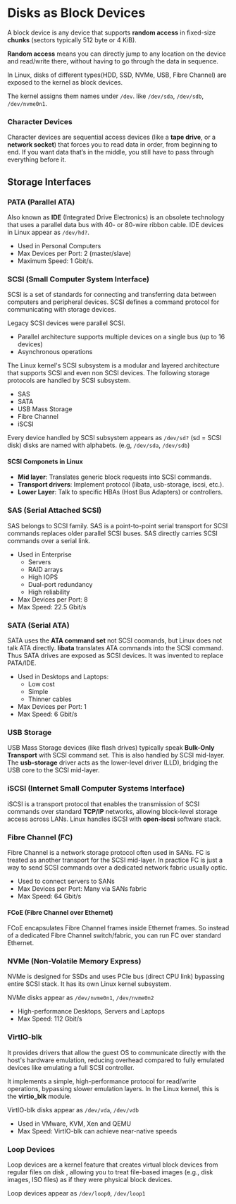 # Disks as Block Devices

A block device is any device that supports **random access** in fixed-size **chunks** (sectors typically 512 byte or 4 KiB).

**Random access** means you can directly jump to any location on the device and read/write there, without having to go through the data in sequence.

In Linux, disks of different types(HDD, SSD, NVMe, USB, Fibre Channel) are exposed to the kernel as block devices.

The kernel assigns them names under `/dev`. like `/dev/sda`, `/dev/sdb`, `/dev/nvme0n1`.

### Character Devices
Character devices are sequential access devices (like a **tape drive**, or a **network socket**) that forces you to read data in order, from beginning to end. If you want data that’s in the middle, you still have to pass through everything before it.

## Storage Interfaces

### PATA (Parallel ATA)

Also known as **IDE** (Integrated Drive Electronics) is an obsolete technology that uses a parallel data bus with 40- or 80-wire ribbon cable. IDE devices in Linux appear as `/dev/hd?`.

* Used in Personal Computers
* Max Devices per Port: 2 (master/slave)
* Maximum Speed: 1 Gbit/s.

### SCSI (Small Computer System Interface)

SCSI is a set of standards for connecting and transferring data between computers and peripheral devices. SCSI defines a command protocol for communicating with storage devices.

Legacy SCSI devices were parallel SCSI.

* Parallel architecture supports multiple devices on a single bus (up to 16 devices)
* Asynchronous operations

The Linux kernel's SCSI subsystem is a modular and layered architecture that supports SCSI and even non SCSI devices. The following storage protocols are handled by SCSI subsystem.

* SAS
* SATA
* USB Mass Storage
* Fibre Channel
* iSCSI
  
Every device handled by SCSI subsystem appears as `/dev/sd?` (sd = SCSI disk) disks are named with alphabets. (e.g, `/dev/sda`, `/dev/sdb`)

#### SCSI Componets in Linux

* **Mid layer**: Translates generic block requests into SCSI commands.
* **Transport drivers**: Implement protocol (libata, usb-storage, iscsi, etc.).
* **Lower Layer**: Talk to specific HBAs (Host Bus Adapters) or controllers.

### SAS (Serial Attached SCSI)

SAS belongs to SCSI family. SAS is a point-to-point serial transport for SCSI commands replaces older parallel SCSI buses. SAS directly carries SCSI commands over a serial link.

* Used in Enterprise
  - Servers
  - RAID arrays
  - High IOPS
  - Dual-port redundancy
  - High reliability
* Max Devices per Port: 8
* Max Speed: 22.5 Gbit/s

### SATA (Serial ATA)

SATA uses the **ATA command set** not SCSI coomands, but Linux does not talk ATA directly. **libata** translates ATA commands into the SCSI command. Thus SATA drives are exposed as SCSI devices. It was invented to replace PATA/IDE.

* Used in Desktops and Laptops:
  - Low cost
  - Simple
  - Thinner cables
* Max Devices per Port: 1
* Max Speed: 6 Gbit/s

### USB Storage

USB Mass Storage devices (like flash drives) typically speak **Bulk-Only Transport** with SCSI command set. This is also handled by SCSI mid-layer. The **usb-storage** driver acts as the lower-level driver (LLD), bridging the USB core to the SCSI mid-layer.

### iSCSI (Internet Small Computer Systems Interface)
iSCSI is a transport protocol that enables the transmission of SCSI commands over standard **TCP/IP** networks, allowing block-level storage access across LANs. Linux handles iSCSI with **open-iscsi** software stack.

### Fibre Channel (FC)

Fibre Channel is a network storage protocol often used in SANs. FC is treated as another transport for the SCSI mid-layer. In practice FC is just a way to send SCSI commands over a dedicated network fabric usually optic.

* Used to connect servers to SANs
* Max Devices per Port: Many via SANs fabric
* Max Speed: 64 Gbit/s

#### FCoE (Fibre Channel over Ethernet)

FCoE encapsulates Fibre Channel frames inside Ethernet frames. So instead of a dedicated Fibre Channel switch/fabric, you can run FC over standard Ethernet.

### NVMe (Non-Volatile Memory Express)

NVMe is designed for SSDs and uses PCIe bus (direct CPU link) bypassing entire SCSI stack. It has its own Linux kernel subsystem.

NVMe disks appear as `/dev/nvme0n1`, `/dev/nvme0n2`

* High-performance Desktops, Servers and Laptops
* Max Speed: 112 Gbit/s

### VirtIO-blk

It provides drivers that allow the guest OS to communicate directly with the host's hardware emulation, reducing overhead compared to fully emulated devices like emulating a full SCSI controller.

It implements a simple, high-performance protocol for read/write operations, bypassing slower emulation layers. In the Linux kernel, this is the **virtio_blk** module.

VirtIO-blk disks appear as `/dev/vda`, `/dev/vdb`

* Used in VMware, KVM, Xen and QEMU
* Max Speed: VirtIO-blk can achieve near-native speeds

### Loop Devices

Loop devices are a kernel feature that creates virtual block devices from regular files on disk , allowing you to treat file-based images (e.g., disk images, ISO files) as if they were physical block devices.

Loop devices appear as `/dev/loop0`, `/dev/loop1`


